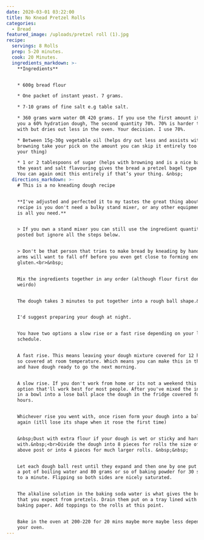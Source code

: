 ```yaml
---
date: 2020-03-01 03:22:00
title: No Knead Pretzel Rolls
categories:
  - Bread
featured_image: /uploads/pretzel roll (1).jpg
recipe:
  servings: 8 Rolls
  prep: 5-20 minutes.
  cook: 20 Minutes.
  ingredients_markdown: >-
    **Ingredients**


    * 600g bread flour

    * One packet of instant yeast. 7 grams.

    * 7-10 grams of fine salt e.g table salt.

    * 360 grams warm water OR 420 grams. If you use the first amount it’ll give
    you a 60% hydration dough, The second quantity 70%. 70% is harder to work
    with but dries out less in the oven. Your decision. I use 70%.

    * Between 15g-30g vegetable oil (helps dry out less and assists with
    browning take your pick on the amount you can skip it entirely too if that’s
    your thing)

    * 1 or 2 tablespoons of sugar (helps with browning and is a nice balance to
    the yeast and salt flavouring gives the bread a pretzel bagel type flavour.
    You can again omit this entirely if that’s your thing. &nbsp;
  directions_markdown: >-
    # This is a no kneading dough recipe


    **I've adjusted and perfected it to my tastes the great thing about this
    recipe is you don't need a bulky stand mixer, or any other equipment. Time
    is all you need.**


    > If you own a stand mixer you can still use the ingredient quantities
    posted but ignore all the steps below.


    > Don't be that person that tries to make bread by kneading by hand. Your
    arms will want to fall off before you even get close to forming enough
    gluten.<br>&nbsp;


    Mix the ingredients together in any order (although flour first don’t be a
    weirdo)


    The dough takes 3 minutes to put together into a rough ball shape.&nbsp;


    I'd suggest preparing your dough at night.


    You have two options a slow rise or a fast rise depending on your life
    schedule.


    A fast rise. This means leaving your dough mixture covered for 12 hours or
    so covered at room temperature. Which means you can make this in the evening
    and have dough ready to go the next morning.


    A slow rise. If you don't work from home or its not a weekend this is the
    option that'll work best for most people. After you've mixed the ingredients
    in a bowl into a lose ball place the dough in the fridge covered for 24-48
    hours.


    Whichever rise you went with, once risen form your dough into a ball shape
    again (itll lose its shape when it rose the first time)


    &nbsp;Dust with extra flour if your dough is wet or sticky and hard to work
    with.&nbsp;<br>Divide the dough into 8 pieces for rolls the size of the
    above post or into 4 pieces for much larger rolls. &nbsp;&nbsp;


    Let each dough ball rest until they expand and then one by one put them into
    a pot of boiling water and 80 grams or so of baking powder for 30 seconds to
    to a minute. Flipping so both sides are nicely saturated.


    The alkaline solution in the baking soda water is what gives the browning
    that you expect from pretzels. Drain them put on a tray lined with non stick
    baking paper. Add toppings to the rolls at this point.


    Bake in the oven at 200-220 for 20 mins maybe more maybe less depending on
    your oven.
---
```


